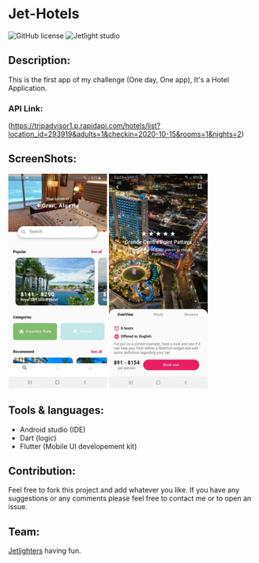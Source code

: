 # Jet-Hotels

![GitHub license](https://img.shields.io/github/license/Mohammed-Benotmane/Tower-Defense-Game.svg)
![Jetlight studio](https://img.shields.io/badge/Made%20by-Jetlight%20studio-blue.svg?color=082544)

## Description:

This is the first app of my challenge (One day, One app), It's a Hotel Application.

### API Link:
(https://tripadvisor1.p.rapidapi.com/hotels/list?location_id=293919&adults=1&checkin=2020-10-15&rooms=1&nights=2)

## ScreenShots:

<img src="screenshots/home.jpg" width="200" /> <img src="screenshots/detail.jpg" width="200" />

## Tools & languages:
* Android studio (IDE)
* Dart (logic)
* Flutter (Mobile UI developement kit)

## Contribution:
Feel free to fork this project and add whatever you like. If you have any suggestions or any comments please feel free to contact me or to open an issue.

## Team:
[Jetlighters](https://github.com/JetLightStudio) having fun.

